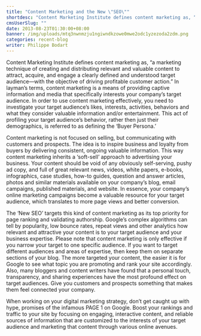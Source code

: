 ```yaml
---
title: "Content Marketing and the New \"SEO\""
shortdesc: "Content Marketing Institute defines content marketing as, “a marketing technique of creating and distributing relevant and valuable content to attract, acquire, and engage a clearly defined and understood target audience—with the objective of driving profitable customer action.” In layman’s terms, content marketing is a means of providing captive information and media that specifically interests your company’s target audience. In order to use content marketing effectively, you need to investigate your target audience’s likes, interests, activities, behaviors and what they consider valuable information and/or entertainment. This act of profiling your target audience’s behavior, rather then just their demographics, is referred to as defining the ‘Buyer Persona.’"
cmsUserSlug: ""
date: 2013-08-23T01:30:00+08:00
banner: /img/uploads/mtq3nwnmzju1ngiwndkzowe0mwe2odc1yzezoda2zdm.png
categories: recent-blog
writer: Philippe Bodart
---
```


Content Marketing Institute defines content marketing as, “a marketing technique of creating and distributing relevant and valuable content to attract, acquire, and engage a clearly defined and understood target audience—with the objective of driving profitable customer action.” In layman’s terms, content marketing is a means of providing captive information and media that specifically interests your company’s target audience. In order to use content marketing effectively, you need to investigate your target audience’s likes, interests, activities, behaviors and what they consider valuable information and/or entertainment. This act of profiling your target audience’s behavior, rather then just their demographics, is referred to as defining the ‘Buyer Persona.’

Content marketing is not focused on selling, but communicating with customers and prospects. The idea is to inspire business and loyalty from buyers by delivering consistent, ongoing valuable information.     This way content marketing inherits a ‘soft-sell’ approach to advertising your business. Your content should be void of any obviously self-serving, pushy ad copy, and full of great relevant news, videos, white papers, e-books, infographics, case studies, how-to guides, question and answer articles, photos and similar materials available on your company’s blog, email campaigns, published materials, and website. In essence, your company’s online marketing campaigns become a valuable resource for your target audience, which translates to more page views and better conversion.

The ‘New SEO’ targets this kind of content marketing as its top priority for page ranking and validating authorship. Google’s complex algorithms can tell by popularity, low bounce rates, repeat views and other analytics how relevant and attractive your content is to your target audience and your business expertise. Please note that content marketing is only effective if you narrow your target to one specific audience. If you want to target different audiences and areas of expertise, then keep them on separate sections of your blog. The more targeted your content, the easier it is for Google to see what topic you are promoting and rank your site accordingly. Also, many bloggers and content writers have found that a personal touch, transparency, and sharing experiences have the most profound effect on target audiences. Give you customers and prospects something that makes them feel connected your company.

When working on your digital marketing strategy, don’t get caught up with hype, promises of the infamous PAGE 1 on Google. Boost your rankings and traffic to your site by focusing on engaging, interactive content, and reliable sources of information that are customized to the interests of your target audience and marketing that content through various online avenues. 
